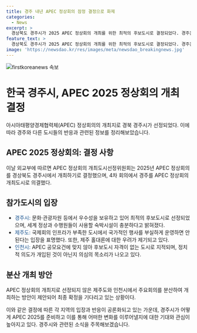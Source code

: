 ```yaml
---
title: 경주 내년 APEC 정상회의 잠정 결정으로 화제
categories:
  - News
excerpt: >
  경상북도 경주시가 2025 APEC 정상회의 개최를 위한 최적의 후보도시로 결정되었다. 경주는 문화·관광 자원 등에서 우수성을 보유하고 있어 다수결로 선정되었는데, 이 소식은 김석기 의원의 페이스북 글을 통해 알려졌다. 경주시 관계자는 세계 정상들과 수행원들을 위한 충분한 숙박시설을 보유하고 있으며, 역사성에서 국내 최고라고 자부했다. 한편으로는 제주도와 인천시는 해당 결정에 당혹스러운 모습을 보이고 있는데, 제주는 국제회의 인프라가 부족하다는 이유로 반발하고 있으며, 인천시는 후보도시 자격이 없다는 의문을 제기하고 있다. APEC 장관회의와 고위관리회의는 분산 개최되는 방안이 의결되었으며, 최종 확정은 27일 준비위원회에서 이뤄질 전망이다.
feature_text: >
  경상북도 경주시가 2025 APEC 정상회의 개최를 위한 최적의 후보도시로 결정되었다. 경주는 문화·관광 자원 등에서 우수성을 보유하고 있어 다수결로 선정되었는데, 이 소식은 김석기 의원의 페이스북 글을 통해 알려졌다. 경주시 관계자는 세계 정상들과 수행원들을 위한 충분한 숙박시설을 보유하고 있으며, 역사성에서 국내 최고라고 자부했다. 한편으로는 제주도와 인천시는 해당 결정에 당혹스러운 모습을 보이고 있는데, 제주는 국제회의 인프라가 부족하다는 이유로 반발하고 있으며, 인천시는 후보도시 자격이 없다는 의문을 제기하고 있다. APEC 장관회의와 고위관리회의는 분산 개최되는 방안이 의결되었으며, 최종 확정은 27일 준비위원회에서 이뤄질 전망이다.
image: 'https://newsdao.kr/res/images/meta/newsdao_breakingnews.jpg'
---
```


<p><img src="https://newsdao.kr/res/images/meta/newsdao_breakingnews.jpg" alt="firstkoreanews 속보" /></p>

<h1>한국 경주시, APEC 2025 정상회의 개최 결정</h1>

<p data-ke-size="size16">아시아태평양경제협력체(APEC) 정상회의의 개최지로 경북 경주시가 선정되었다. 이에 따라 경주와 다른 도시들의 반응과 관련된 정보를 정리해보았습니다.</p>

<h2><b>APEC 2025 정상회의: 결정 사항</b></h2>

<p>이날 외교부에 따르면 APEC 정상회의 개최도시선정위원회는 2025년 APEC 정상회의를 경상북도 경주시에서 개최하기로 결정했으며, 4차 회의에서 경주를 APEC 정상회의 개최도시로 의결했다.</p>

<h2><b>참가도시의 입장</b></h2>

<ul>
  <li> <span style="color: #1a5490;">경주시:</span> 문화·관광자원 등에서 우수성을 보유하고 있어 최적의 후보도시로 선정되었으며, 세계 정상과 수행원들이 사용할 숙박시설이 충분하다고 밝혀졌다.</li>
  <li> <span style="color: #1a5490;">제주도:</span> 국제회의 인프라가 부족한 도시에서 국가적인 행사를 부실하게 운영하면 안 된다는 입장을 표명했다. 또한, 제주 홀대론에 대한 우려가 제기되고 있다.</li>
  <li> <span style="color: #1a5490;">인천시:</span> APEC 공모요건에 맞지 않아 후보도시 자격이 없는 도시로 지적되며, 정치적 의도가 개입된 것이 아닌지 의심의 목소리가 나오고 있다.</li>
</ul>

<h2><b>분산 개최 방안</b></h2>

<p>APEC 정상회의 개최지로 선정되지 않은 제주도와 인천시에서 주요회의를 분산하여 개최하는 방안이 제안되어 최종 확정을 기다리고 있는 상황이다. </p>

<p>이와 같은 결정에 따른 각 지역의 입장과 반응이 공론화되고 있는 가운데, 경주시가 어떻게 APEC 2025를 준비하고 이를 통해 어떠한 변화를 이루어낼지에 대한 기대와 관심이 높아지고 있다. 경주시와 관련된 소식을 주목해보겠습니다. </p>

